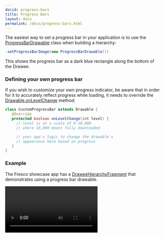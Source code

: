 ```yaml
---
docid: progress-bars
title: Progress Bars
layout: docs
permalink: /docs/progress-bars.html
---
```


The easiest way to set a progress bar in your application is to use the [ProgressBarDrawable](../javadoc/reference/com/facebook/drawee/drawable/ProgressBarDrawable.html) class when building a hierarchy:

```java
.setProgressBarImage(new ProgressBarDrawable())
```

This shows the progress bar as a dark blue rectangle along the bottom of the Drawee.

### Defining your own progress bar

If you wish to customize your own progress indicator, be aware that in order for it to accurately reflect progress while loading, it needs to override the [Drawable.onLevelChange](http://developer.android.com/reference/android/graphics/drawable/Drawable.html#onLevelChange\(int\)) method:

```java
class CustomProgressBar extends Drawable {
   @Override
   protected boolean onLevelChange(int level) {
     // level is on a scale of 0-10,000
     // where 10,000 means fully downloaded

     // your app's logic to change the drawable's
     // appearance here based on progress
   }
}
```

### Example

The Fresco showcase app has a [DraweeHierarchyFragment](https://github.com/facebook/fresco/blob/main/samples/showcase/src/main/java/com/facebook/fresco/samples/showcase/drawee/DraweeHierarchyFragment.java) that demonstrates using a progress bar drawable.

<video controls="" autoplay="">
  <source src="/static/videos/01-progress-bars.mp4" type="video/mp4">
</video>
